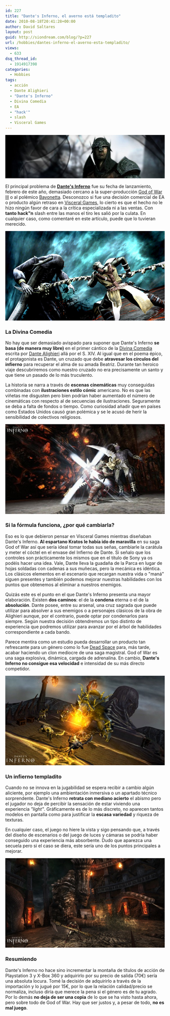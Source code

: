 ```yaml
---
id: 227
title: "Dante's Inferno, el averno está templadito"
date: 2010-08-18T20:41:28+00:00
author: David Saltares
layout: post
guid: http://siondream.com/blog/?p=227
url: /hobbies/dantes-inferno-el-averno-esta-templadito/
views:
  - 633
dsq_thread_id:
  - 1914917398
categories:
  - Hobbies
tags:
  - acción
  - Dante Alighieri
  - "Dante's Inferno"
  - Divina Comedia
  - EA
  - "hack'"
  - slash
  - Visceral Games
---
```


![dantes-inferno-02.jpg](/img/wp/dantes-inferno-02.jpg)

El principal problema de **[Dante's Inferno](http://en.wikipedia.org/wiki/Dante%27s_Inferno_%28video_game%29)** fue su fecha de lanzamiento, febrero de este año, demasiado cercano a la super-producción [God of War III](http://es.wikipedia.org/wiki/God_of_War_III) o al polémico [Bayonetta](http://es.wikipedia.org/wiki/Bayonetta). Desconozco si fue una decisión comercial de EA o producto algún retraso en [Visceral Games](http://en.wikipedia.org/wiki/Visceral_Games), lo cierto es que el hecho no le hizo ningún favor de cara a la crítica especializada ni a las ventas. Con **tanto hack"n** slash entre las manos el tiro les salió por la culata. En cualquier caso, como comentaré en este artículo, puede que lo tuvieran merecido.

![dantes-inferno-01.jpg](/img/wp/dantes-inferno-01.jpg)

### La Divina Comedia

No hay que ser demasiado avispado para suponer que Dante's Inferno **se basa (de manera muy libre)** en el primer cántico de la [Divina Comedia](http://es.wikipedia.org/wiki/La_Divina_Comedia) escrita por [Dante Alighieri](http://es.wikipedia.org/wiki/Dante_Alighieri) allá por el S. XIV. Al igual que en el poema épico, el protagonista es Dante, un cruzado que debe **atravesar los círculos del infierno** para recuperar el alma de su amada Beatriz. Durante tan heroico viaje descubriremos como nuestro cruzado no era precisamente un santo y que tiene un pasado de lo más truculento.

La historia se narra a través de **escenas cinemáticas** muy conseguidas combinadas con **ilustraciones estilo cómic** americano. No es que las viñetas me disgusten pero bien podrían haber aumentado el número de cinemáticas con respecto al de secuencias de ilustraciones. Seguramente se deba a falta de fondos o tiempo. Como curiosidad añadir que en países como Estados Unidos causó gran polémica y se le acusó de herir la sensibilidad de colectivos religiosos.

![dantes-inferno-04.jpg](/img/wp/dantes-inferno-04.jpg)

### Si la fórmula funciona, ¿por qué cambiarla?

Eso es lo que debieron pensar en Visceral Games mientras diseñaban Dante's Inferno. **Al espartano Kratos le había ido de maravilla** en su saga God of War así que sería ideal tomar todas sus señas, cambiarle la carátula y meter el cóctel en el envase del Infierno de Dante. Si señalo que los controles son prácticamente los mismos que en el título de Sony ya os podéis hacer una idea. Vale, Dante lleva la guadaña de la Parca en lugar de hojas soldadas con cadenas a sus muñecas, pero la mecánica es idéntica. Los clásicos elementos en el escenario que recargan nuestra vida o "maná" siguen presentes y también podemos mejorar nuestras habilidades con los puntos que obtenemos al eliminar a nuestros enemigos.

Quizás este es el punto en el que Dante's Inferno presenta una mayor elaboración. Existen **dos caminos**: el de la **condena** eterna o el de la **absolución**. Dante posee, entre su arsenal, una cruz sagrada que puede utilizar para absolver a sus enemigos o a personajes clásicos de la obra de Alighieri aunque, por el contrario, puede optar por condenarlos para siempre. Según nuestra decisión obtendremos un tipo distinto de experiencia que podremos utilizar para avanzar por el árbol de habilidades correspondiente a cada bando.

Parece mentira como un estudio pueda desarrollar un producto tan refrescante para un género como lo fue [Dead Space](/hobbies/dead-space-el-shooter-de-terror/) para, más tarde, acabar haciendo un clon mediocre de una saga magistral. God of War es una saga explosiva, dinámica, cargada de adrenalina. En cambio, **Dante's Inferno no consigue esa velocidad** e intensidad de su más directo competidor.

![dantes-inferno-03.jpg](/img/wp/dantes-inferno-03.jpg)

### Un infierno templadito

Cuando no se innova en la jugabilidad se espera recibir a cambio algún aliciente, por ejemplo una ambientación inmersiva o un apartado técnico sorprendente. Dante's Inferno **retrata con mediano acierto** el abismo pero el jugador no deja de percibir la sensación de estar viviendo una experiencia *"light"*. Gráficamente es de lo más discreto, no aparecen tantos modelos en pantalla como para justificar la **escasa variedad** y riqueza de texturas.

En cualquier caso, el juego no hiere la vista y sigo pensando que, a través del diseño de escenarios o del juego de luces y cámaras se podría haber conseguido una experiencia más absorbente. Dudo que aparezca una secuela pero si el caso se diera, este sería uno de los puntos principales a mejorar.

![dantes-inferno-05.jpg](/img/wp/dantes-inferno-05.jpg)

### Resumiendo

Dante's Inferno no hace sino incrementar la montaña de títulos de acción de Playstation 3 y X-Box 360 y adquirirlo por su precio de salida (70€) sería una absoluta locura. Tomé la decisión de adquirirlo a través de la importación y lo jugué por 15€, por lo que la relación calidad/precio se normaliza, incluso diría que merece la pena si el género es de tu agrado. Por lo demás **no deja de ser una copia** de lo que se ha visto hasta ahora, pero sobre todo de God of War. Hay que ser justos y, a pesar de todo, **no es mal juego**.